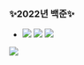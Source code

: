### :sparkles:2022년 백준:sparkles:
- <img src="https://img.shields.io/badge/start: 2022.05.12-6CADDF?style=flat-square&logo=c++&logoColor=000000"/> <img src="https://img.shields.io/badge/C++-00599C?style=flat-square&logo=c++&logoColor=000000"/> <img src="https://img.shields.io/badge/python-00599C?style=flat-square&logo=python&logoColor=ffffff"/> <br>
<img src="http://mazandi.herokuapp.com/api?handle=92chanum&theme=warm"/>
